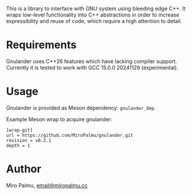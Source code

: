 This is a library to interface with GNU system using bleeding edge C++.
It wraps low-level functionality into C++ abstractions
in order to increase expressibility and reuse of code,
which require a high attention to detail.

# Requirements

Gnulander uses C++26 features which have lacking compiler support.
Currently it is tested to work with GCC 15.0.0 20241129 (experimental).

# Usage

Gnulander is provided as Meson dependency: `gnulander_dep`.

Example Meson wrap to acquire gnulander:

```
[wrap-git]
url = https://github.com/MiroPalmu/gnulander.git
revision = v0.2.1
depth = 1
```

# Author

Miro Palmu, email@miropalmu.cc

